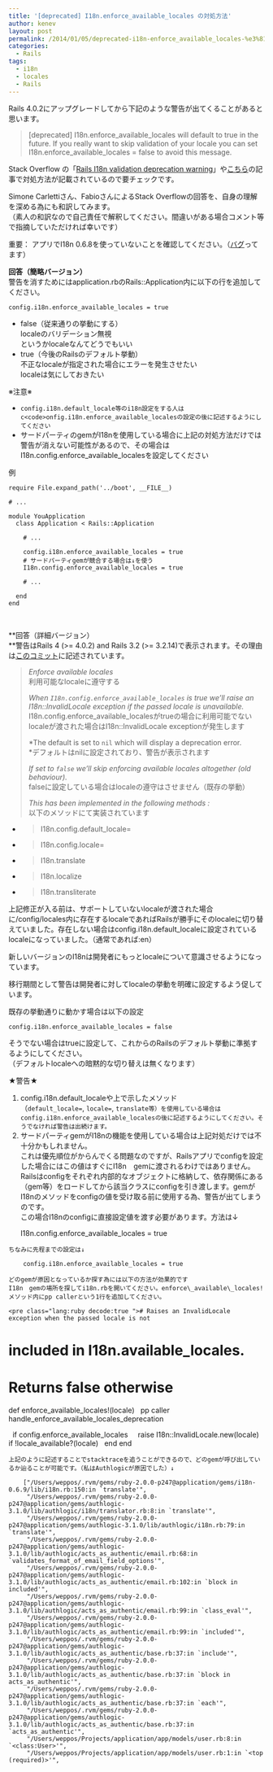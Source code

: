 ```yaml
---
title: '[deprecated] I18n.enforce_available_locales の対処方法'
author: kenev
layout: post
permalink: /2014/01/05/deprecated-i18n-enforce_available_locales-%e3%81%ae%e5%af%be%e5%87%a6%e6%96%b9%e6%b3%95/
categories:
  - Rails
tags:
  - i18n
  - locales
  - Rails
---
```

Rails 4.0.2にアップグレードしてから下記のような警告が出てくることがあると思います。

> [deprecated] I18n.enforce\_available\_locales will default to true in the future. If you really want to skip validation of your locale you can set I18n.enforce\_available\_locales = false to avoid this message.

Stack Overflow の「[Rails I18n validation deprecation warning][1]」や<a href="http://qiita.com/shu_0115/items/1cf6220758a9c64c7adf" target="_blank">こちら</a>の記事で対処方法が記載されているので要チェックです。

Simone Carlettiさん、FabioさんによるStack Overflowの回答を、自身の理解を深める為にも和訳してみます。  
（素人の和訳なので自己責任で解釈してください。間違いがある場合コメント等で指摘していただければ幸いです）

重要： アプリでI18n 0.6.8を使っていないことを確認してください。（<a href="https://github.com/svenfuchs/i18n/commit/2893ebf4674a12fcded5779ad13fa05dc74dbf5e" target="_blank">バグ</a>ってます）

**回答（簡略バージョン）**  
警告を消すためにはapplication.rbのRails::Application内に以下の行を追加してください。

    config.i18n.enforce_available_locales = true
    

  * false（従来通りの挙動にする）  
    localeのバリデーション無視  
    というかlocaleなんてどうでもいい
  * true（今後のRailsのデフォルト挙動）  
    不正なlocaleが指定された場合にエラーを発生させたい  
    localeは気にしておきたい

※注意※

  * `config.i18n.default_locale等のi18n設定をする人はc<code>onfig.i18n.enforce_available_localesの設定の後に記述するようにしてください`</code>
  * サードパーティのgemがI18nを使用している場合に上記の対処方法だけでは警告が消えない可能性があるので、その場合はI18n.config.enforce\_available\_localesを設定してください

例

    require File.expand_path('../boot', __FILE__)
    
    # ...
    
    module YouApplication
      class Application < Rails::Application
    
        # ...
    
        config.i18n.enforce_available_locales = true
        # サードパーティgemが競合する場合は↓を使う
        I18n.config.enforce_available_locales = true
    
        # ...
    
      end
    end

&nbsp;

**回答（詳細バージョン）  
**警告はRails 4 (>= 4.0.2) and Rails 3.2 (>= 3.2.14)で表示されます。その理由は<a href="https://github.com/svenfuchs/i18n/commit/3b6e56e06fd70f6e4507996b017238505e66608c" target="_blank">このコミット</a>に記述されています。

> *Enforce available locales*  
> 利用可能なlocaleに遵守する
> 
> *When `I18n.config.enforce_available_locales` is true we&#8217;ll raise an I18n::InvalidLocale exception if the passed locale is unavailable.*  
> I18n.config.enforce\_available\_localesがtrueの場合に利用可能でないlocaleが渡された場合はI18n::InvalidLocale exceptionが発生します
> 
> *The default is set to `nil` which will display a deprecation error.  
> *デフォルトはnilに設定されており、警告が表示されます
> 
> *If set to `false` we&#8217;ll skip enforcing available locales altogether (old behaviour).*  
> falseに設定している場合はlocaleの遵守はさせません（既存の挙動）
> 
> *This has been implemented in the following methods :*  
> 以下のメソッドにて実装されています

  * > I18n.config.default_locale=

  * > I18n.config.locale=

  * > I18n.translate

  * > I18n.localize

  * > I18n.transliterate

上記修正が入る前は、サポートしていないlocaleが渡された場合に/config/locales内に存在するlocaleであればRailsが勝手にそのlocaleに切り替えていました。存在しない場合はconfig.i18n.default_localeに設定されているlocaleになっていました。（通常であれば:en）

新しいバージョンのI18nは開発者にもっとlocaleについて意識させるようになっています。

移行期間として警告は開発者に対してlocaleの挙動を明確に設定するよう促しています。

既存の挙動通りに動かす場合は以下の設定

    config.i18n.enforce_available_locales = false

そうでない場合はtrueに設定して、これからのRailsのデフォルト挙動に準拠するようにしてください。  
（デフォルトlocaleへの暗黙的な切り替えは無くなります）

★警告★

  1. config.i18n.default_localeや上で示したメソッド（`default_locale=`, `locale=`, `translate等）を使用している場合はconfig.i18n.enforce_available_localesの後に記述するようにしてください。そうでなければ警告は出続けます。`
  2. サードパーティgemがI18nの機能を使用している場合は上記対処だけでは不十分かもしれません。  
    これは優先順位がからんでくる問題なのですが、Railsアプリでconfigを設定した場合にはこの値はすぐにI18n　gemに渡されるわけではありません。Railsはconfigをそれぞれ内部的なオブジェクトに格納して、依存関係にある（gem等）をロードしてから該当クラスにconfigを引き渡します。gemがI18nのメソッドをconfigの値を受け取る前に使用する為、警告が出てしまうのです。  
    この場合I18nのconfigに直接設定値を渡す必要があります。方法は↓</p> 
        I18n.config.enforce_available_locales = true
    
    ちなみに先程までの設定は↓
    
        config.i18n.enforce_available_locales = true
    
    どのgemが原因となっているか探す為には以下の方法が効果的です  
    I18n　gemの場所を探してi18n.rbを開いてください。enforce\_available\_locales!メソッド内にpp callerという1行を追加してください。
    
    <pre class="lang:ruby decode:true "># Raises an InvalidLocale exception when the passed locale is not
# included in I18n.available_locales.
# Returns false otherwise
def enforce_available_locales!(locale)
  pp caller
  handle_enforce_available_locales_deprecation

  if config.enforce_available_locales
    raise I18n::InvalidLocale.new(locale) if !locale_available?(locale)
  end
end</pre>
    
    上記のように記述することでstacktraceを追うことができるので、どのgemが呼び出しているか辿ることが可能です。（私はAuthlogicが原因でした）↓
    
        ["/Users/weppos/.rvm/gems/ruby-2.0.0-p247@application/gems/i18n-0.6.9/lib/i18n.rb:150:in `translate'",
         "/Users/weppos/.rvm/gems/ruby-2.0.0-p247@application/gems/authlogic-3.1.0/lib/authlogic/i18n/translator.rb:8:in `translate'",
         "/Users/weppos/.rvm/gems/ruby-2.0.0-p247@application/gems/authlogic-3.1.0/lib/authlogic/i18n.rb:79:in `translate'",
         "/Users/weppos/.rvm/gems/ruby-2.0.0-p247@application/gems/authlogic-3.1.0/lib/authlogic/acts_as_authentic/email.rb:68:in `validates_format_of_email_field_options'",
         "/Users/weppos/.rvm/gems/ruby-2.0.0-p247@application/gems/authlogic-3.1.0/lib/authlogic/acts_as_authentic/email.rb:102:in `block in included'",
         "/Users/weppos/.rvm/gems/ruby-2.0.0-p247@application/gems/authlogic-3.1.0/lib/authlogic/acts_as_authentic/email.rb:99:in `class_eval'",
         "/Users/weppos/.rvm/gems/ruby-2.0.0-p247@application/gems/authlogic-3.1.0/lib/authlogic/acts_as_authentic/email.rb:99:in `included'",
         "/Users/weppos/.rvm/gems/ruby-2.0.0-p247@application/gems/authlogic-3.1.0/lib/authlogic/acts_as_authentic/base.rb:37:in `include'",
         "/Users/weppos/.rvm/gems/ruby-2.0.0-p247@application/gems/authlogic-3.1.0/lib/authlogic/acts_as_authentic/base.rb:37:in `block in acts_as_authentic'",
         "/Users/weppos/.rvm/gems/ruby-2.0.0-p247@application/gems/authlogic-3.1.0/lib/authlogic/acts_as_authentic/base.rb:37:in `each'",
         "/Users/weppos/.rvm/gems/ruby-2.0.0-p247@application/gems/authlogic-3.1.0/lib/authlogic/acts_as_authentic/base.rb:37:in `acts_as_authentic'",
         "/Users/weppos/Projects/application/app/models/user.rb:8:in `<class:User>'",
         "/Users/weppos/Projects/application/app/models/user.rb:1:in `<top (required)>'",

 [1]: http://stackoverflow.com/questions/20361428/rails-i18n-validation-deprecation-warning